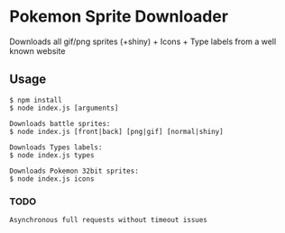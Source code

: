 # Pokemon Sprite Downloader

Downloads all gif/png sprites (+shiny) + Icons + Type labels from a well known website

## Usage

```
$ npm install
$ node index.js [arguments]

Downloads battle sprites:
$ node index.js [front|back] [png|gif] [normal|shiny]  

Downloads Types labels:
$ node index.js types

Downloads Pokemon 32bit sprites:
$ node index.js icons
```

### TODO

```
Asynchronous full requests without timeout issues
```

